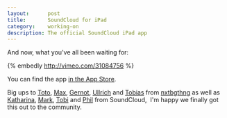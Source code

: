 ```yaml
---
layout:      post
title:       SoundCloud for iPad
category:    working-on
description: The official SoundCloud iPad app
---
```


And now, what you've all been waiting for:

{% embedly http://vimeo.com/31084756 %}

You can find the app [in the App Store][appstore].

Big ups to [Toto][toto], [Max][max], [Gernot][gernot], [Ullrich][ullrich]
and [Tobias][tobias] from [nxtbgthng][nxtbgthng]
as well as [Katharina][katharina], [Mark][mark], [Tobi][tobi] and [Phil][phil] from SoundCloud,&nbsp;
I'm happy we finally got this out to the community.

[nxtbgthng]: http://nxtbgthng.com
[appstore]:  http://itunes.apple.com/en/app/soundcloud/id336353151
[toto]:      https://soundcloud.com/mrtoto
[max]:       https://soundcloud.com/343max
[gernot]:    https://soundcloud.com/gernot
[ullrich]:   https://soundcloud.com/stigi
[tobias]:    https://soundcloud.com/anagrom_ataf
[katharina]: https://soundcloud.com/katharina
[mark]:      https://soundcloud.com/mark
[tobi]:      https://soundcloud.com/dagrobie
[phil]:      https://soundcloud.com/pcalcado